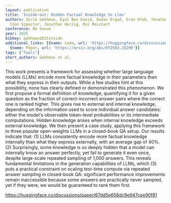 ```yaml
---
layout: publication
title: 'Inside-out: Hidden Factual Knowledge In Llms'
authors: Zorik Gekhman, Eyal Ben David, Hadas Orgad, Eran Ofek, Yonatan Belinkov,
  Idan Szpector, Jonathan Herzig, Roi Reichart
conference: No Venue
year: 2025
bibkey: gekhman2025inside
additional_links: [{name: Code, url: 'https://huggingface.co/discussions/paper/67dd5e658dc9e947cee90f81'},
  {name: Paper, url: 'https://arxiv.org/abs/hf2503.15299'}]
tags: ["Tools"]
short_authors: Gekhman et al.
---
```

This work presents a framework for assessing whether large language models (LLMs) encode more factual knowledge in their parameters than what they express in their outputs. While a few studies hint at this possibility, none has clearly defined or demonstrated this phenomenon. We first propose a formal definition of knowledge, quantifying it for a given question as the fraction of correct-incorrect answer pairs where the correct one is ranked higher. This gives rise to external and internal knowledge, depending on the information used to score individual answer candidates: either the model's observable token-level probabilities or its intermediate computations. Hidden knowledge arises when internal knowledge exceeds external knowledge. We then present a case study, applying this framework to three popular open-weights LLMs in a closed-book QA setup. Our results indicate that: (1) LLMs consistently encode more factual knowledge internally than what they express externally, with an average gap of 40%. (2) Surprisingly, some knowledge is so deeply hidden that a model can internally know an answer perfectly, yet fail to generate it even once, despite large-scale repeated sampling of 1,000 answers. This reveals fundamental limitations in the generation capabilities of LLMs, which (3) puts a practical constraint on scaling test-time compute via repeated answer sampling in closed-book QA: significant performance improvements remain inaccessible because some answers are practically never sampled, yet if they were, we would be guaranteed to rank them first.

https://huggingface.co/discussions/paper/67dd5e658dc9e947cee90f81